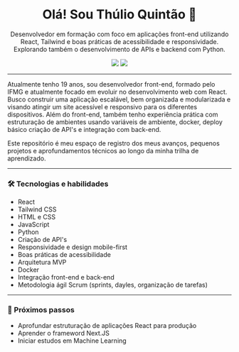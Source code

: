 <h1 align="center">Olá! Sou Thúlio Quintão 👋</h1>

<p align="center">
Desenvolvedor em formação com foco em aplicações front-end utilizando React, Tailwind e boas práticas de acessibilidade e responsividade.  
Explorando também o desenvolvimento de APIs e backend com Python.
</p>

<p align="center">
  <a href="www.linkedin.com/in/thulioquintao"><img src="https://img.shields.io/badge/LinkedIn-0077B5?style=flat&logo=linkedin&logoColor=white"/></a>
  <a href="thulioqtech@gmail.com"><img src="https://img.shields.io/badge/Gmail-D14836?style=flat&logo=gmail&logoColor=white"/></a>
</p>

---

Atualmente tenho 19 anos, sou desenvolvedor front-end, formado pelo IFMG e atualmente focado em evoluir no desenvolvimento web com React. Busco construir uma aplicação escalável, bem organizada e modularizada e visando atingir um site acessível e responsivo para os diferentes dispositivos. Além do front-end, também tenho experiência prática com estruturação de ambientes usando variáveis de ambiente, docker, deploy básico criação de API's e integração com back-end.

Este repositório é meu espaço de registro dos meus avanços, pequenos projetos e aprofundamentos técnicos ao longo da minha trilha de aprendizado.

---

### 🛠 Tecnologias e habilidades

- React
- Tailwind CSS
- HTML e CSS
- JavaScript 
- Python
- Criação de API's
- Responsividade e design mobile-first
- Boas práticas de acessibilidade
- Arquitetura MVP 
- Docker 
- Integração front-end e back-end
- Metodologia ágil Scrum (sprints, dayles, organização de tarefas)

---

### 🎯 Próximos passos 

- Aprofundar estruturação de aplicações React para produção  
- Aprender o frameword Next.JS
- Iniciar estudos em Machine Learning

